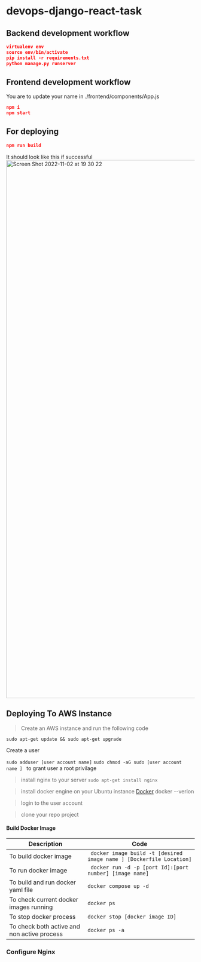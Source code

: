 # devops-django-react-task

## Backend development workflow

```json
virtualenv env
source env/bin/activate
pip install -r requirements.txt
python manage.py runserver
```

## Frontend development workflow

You are to update your name in ./frontend/components/App.js

```json
npm i
npm start
```

## For deploying

```json
npm run build
```

It should look like this if successful
<img width="1440" alt="Screen Shot 2022-11-02 at 19 30 22" src="https://user-images.githubusercontent.com/66765302/199572589-43bd05b7-95a6-455c-bc25-3cd437c95339.png">

## Deploying To AWS Instance 
> Create an AWS instance and run the following code 
```
sudo apt-get update && sudo apt-get upgrade
```
Create a user

``` sudo adduser [user account name] ```
```sudo chmod -aG sudo [user account name ] ```  to grant user a root privilage

> install nginx to your server 
``` sudo apt-get install nginx ```

> install docker engine on your Ubuntu instance [Docker](https://docs.docker.com/engine/install/ubuntu/)
docker --verion

> login to the user account
 
> clone your repo project 

#### Build Docker Image
| Description | Code |
| ----------- | ---- |
| To build docker image | ``` docker image build -t [desired image name ] [Dockerfile Location]``` |
| To run docker image | ``` docker run -d -p [port Id]:[port number] [image name]```|
| To build and run docker yaml file | ``` docker compose up -d ```|
| To check current docker images running | ``` docker ps ``` |
| To stop docker process | ``` docker stop [docker image ID] ```  |
| To check both active and non active process | ``` docker ps -a ```|

### Configure Nginx 




